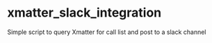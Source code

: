 # xmatter_slack_integration
Simple script to query Xmatter for call list and post to a slack channel
